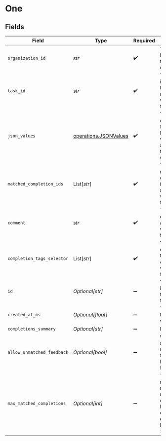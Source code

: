 # One


## Fields

| Field                                                                                  | Type                                                                                   | Required                                                                               | Description                                                                            |
| -------------------------------------------------------------------------------------- | -------------------------------------------------------------------------------------- | -------------------------------------------------------------------------------------- | -------------------------------------------------------------------------------------- |
| `organization_id`                                                                      | *str*                                                                                  | :heavy_check_mark:                                                                     | The unique identifier for the organization.                                            |
| `task_id`                                                                              | *str*                                                                                  | :heavy_check_mark:                                                                     | The unique identifier for the task associated with this feedback.                      |
| `json_values`                                                                          | [operations.JSONValues](../../models/operations/jsonvalues.md)                         | :heavy_check_mark:                                                                     | The values of the feedback. Must be valid JSON according to the task schema.           |
| `matched_completion_ids`                                                               | List[*str*]                                                                            | :heavy_check_mark:                                                                     | The matched completion ids associated with this feedback.                              |
| `comment`                                                                              | *str*                                                                                  | :heavy_check_mark:                                                                     | The comment associated with this feedback.                                             |
| `completion_tags_selector`                                                             | List[*str*]                                                                            | :heavy_check_mark:                                                                     | The completion tags associated with this feedback.                                     |
| `id`                                                                                   | *Optional[str]*                                                                        | :heavy_minus_sign:                                                                     | The unique identifier for this feedback.                                               |
| `created_at_ms`                                                                        | *Optional[float]*                                                                      | :heavy_minus_sign:                                                                     | The epoch this schema was created.                                                     |
| `completions_summary`                                                                  | *Optional[str]*                                                                        | :heavy_minus_sign:                                                                     | N/A                                                                                    |
| `allow_unmatched_feedback`                                                             | *Optional[bool]*                                                                       | :heavy_minus_sign:                                                                     | Whether to allow unmatched feedback. Defaults to false.                                |
| `max_matched_completions`                                                              | *Optional[int]*                                                                        | :heavy_minus_sign:                                                                     | The maximum number of matched completions. Returns error if exceeded. Defaults to 100. |